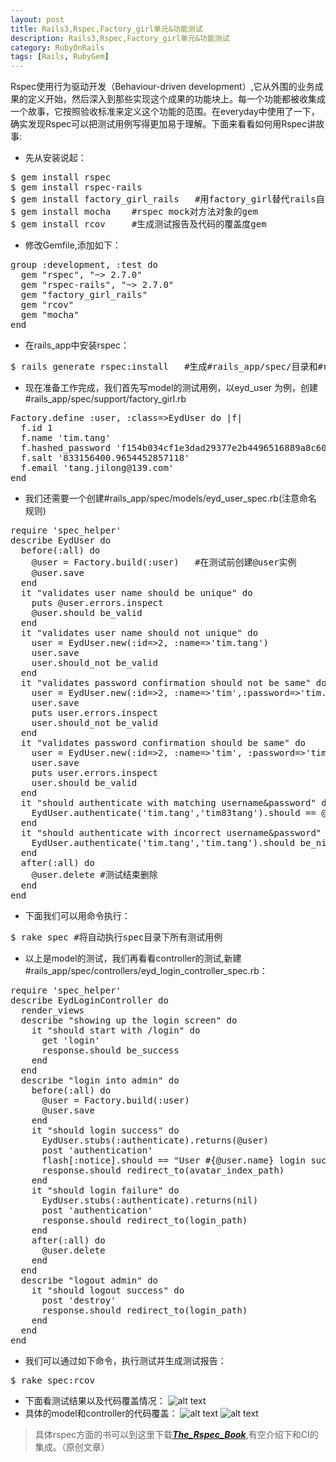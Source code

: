 ```yaml
---
layout: post
title: Rails3,Rspec,Factory_girl单元&功能测试
description: Rails3,Rspec,Factory_girl单元&功能测试
category: RubyOnRails
tags: [Rails, RubyGem]
---
```

Rspec使用行为驱动开发（Behaviour-driven development）,它从外围的业务成果的定义开始，然后深入到那些实现这个成果的功能块上。每一个功能都被收集成一个故事，它按照验收标准来定义这个功能的范围。在everyday中使用了一下，确实发现Rspec可以把测试用例写得更加易于理解。下面来看看如何用Rspec讲故事:
 - 先从安装说起：
<pre>
$ gem install rspec
$ gem install rspec-rails
$ gem install factory_girl_rails   #用factory_girl替代rails自带的fixture,因为它更加灵活
$ gem install mocha    #rspec mock对方法对象的gem
$ gem install rcov     #生成测试报告及代码的覆盖度gem
</pre>
 - 修改Gemfile,添加如下：
<pre>
group :development, :test do
  gem "rspec", "~> 2.7.0"
  gem "rspec-rails", "~> 2.7.0"
  gem "factory_girl_rails"
  gem "rcov"
  gem "mocha"
end
</pre>
 - 在rails_app中安装rspec：
<pre>
$ rails generate rspec:install   #生成#rails_app/spec/目录和#rails_app/spec/spec_helper.rb
</pre>
 - 现在准备工作完成，我们首先写model的测试用例，以eyd_user 为例，创建#rails_app/spec/support/factory_girl.rb
<pre>
Factory.define :user, :class=>EydUser do |f|
  f.id 1
  f.name 'tim.tang'
  f.hashed_password 'f154b034cf1e3dad29377e2b4496516889a8c60'
  f.salt '833156400.9654452857118'
  f.email 'tang.jilong@139.com'
end
</pre>
 - 我们还需要一个创建#rails_app/spec/models/eyd_user_spec.rb(注意命名规则)
<pre>
require 'spec_helper'
describe EydUser do
  before(:all) do
    @user = Factory.build(:user)   #在测试前创建@user实例
    @user.save
  end
  it "validates user name should be unique" do
    puts @user.errors.inspect
    @user.should be_valid
  end
  it "validates user name should not unique" do
    user = EydUser.new(:id=>2, :name=>'tim.tang')
    user.save
    user.should_not be_valid
  end
  it "validates password confirmation should not be same" do
    user = EydUser.new(:id=>2, :name=>'tim',:password=>'tim.tang', :password_confirmation=>'tim')
    user.save
    puts user.errors.inspect
    user.should_not be_valid
  end
  it "validates password confirmation should be same" do
    user = EydUser.new(:id=>2, :name=>'tim', :password=>'tim.tang', :password_confirmation=>'tim.tang')
    user.save
    puts user.errors.inspect
    user.should be_valid
  end
  it "should authenticate with matching username&password" do
    EydUser.authenticate('tim.tang','tim83tang').should == @user
  end
  it "should authenticate with incorrect username&password" do
    EydUser.authenticate('tim.tang','tim.tang').should be_nil
  end
  after(:all) do
    @user.delete #测试结束删除
  end
end
</pre>
 - 下面我们可以用命令执行：
<pre>
$ rake spec #将自动执行spec目录下所有测试用例
</pre>
 - 以上是model的测试，我们再看看controller的测试,新建#rails_app/spec/controllers/eyd_login_controller_spec.rb：
<pre>
require 'spec_helper'
describe EydLoginController do
  render_views
  describe "showing up the login screen" do
    it "should start with /login" do
      get 'login'
      response.should be_success
    end
  end
  describe "login into admin" do
    before(:all) do
      @user = Factory.build(:user)
      @user.save
    end
    it "should login success" do
      EydUser.stubs(:authenticate).returns(@user)
      post 'authentication'
      flash[:notice].should == "User #{@user.name} login success"
      response.should redirect_to(avatar_index_path)
    end
    it "should login failure" do
      EydUser.stubs(:authenticate).returns(nil)
      post 'authentication'
      response.should redirect_to(login_path)
    end
    after(:all) do
      @user.delete
    end
  end
  describe "logout admin" do
    it "should logout success" do
      post 'destroy'
      response.should redirect_to(login_path)
    end
  end
end
</pre>
 - 我们可以通过如下命令，执行测试并生成测试报告：
<pre>
$ rake spec:rcov
</pre>
 - 下面看测试结果以及代码覆盖情况：
![alt text][1]
 - 具体的model和controller的代码覆盖：
![alt text][2]
![alt text][3]

> 具体rspec方面的书可以到这里下载[***The_Rspec_Book***][4],有空介绍下和CI的集成。（原创文章）


  [1]: http://cms.everyday-cn.com/system/pictures/1010/large_overview_rspec.png?1320803540 "cover"
  [2]: http://cms.everyday-cn.com/system/pictures/1009/large_eyd_user.png?1320803537 "rsec"
  [3]: http://cms.everyday-cn.com/system/pictures/1011/large_spec_eyd_controller.png?1320803542 "a"
  [4]: http://cms.everyday-cn.com/zh/ibook_download/12 "the rspec book"
